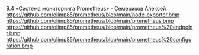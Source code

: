 9.4 «Система мониторинга Prometheus» - Семериков Алексей
https://github.com/olimp85/prometheus/blob/main/node-exporter.bmp
https://github.com/olimp85/prometheus/blob/main/prometheus.bmp
https://github.com/olimp85/prometheus/blob/main/prometheus%20endpoint.bmp
https://github.com/olimp85/prometheus/blob/main/prometheus%20configuration.bmp





